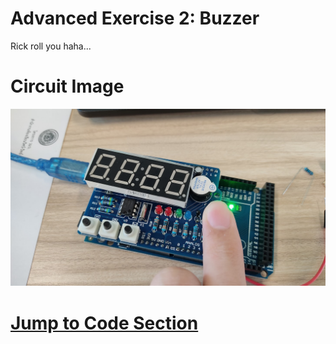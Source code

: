 # Advanced Exercise 2: Buzzer

Rick roll you haha...

# Circuit Image

![Circuit Image](./Circuit.jpg)

# [Jump to Code Section](./Adv.2.Buzzer.ino)